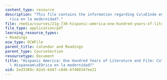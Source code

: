 ```yaml
---
content_type: resource
description: "This file contains the information regarding Cu\xE1ndo entra Hispanoam\xE9\
  rica en la modernidad?."
file: /media/courses/21g-730-hispanic-america-one-hundred-years-of-literature-and-film-spring-2014/2ed3389c02a56d47c84667400347ee21_MIT21G_730S14_Ses2_moderni.pdf
file_type: application/pdf
learning_resource_types:
- Readings
ocw_type: OCWFile
parent_title: Calendar and Readings
parent_type: CourseSection
resourcetype: Document
title: "Hispanic America: One Hundred Years of Literature and Film: Cu\xE1ndo entra\
  \ Hispanoam\xE9rica en la modernidad?"
uid: 2ed3389c-02a5-6d47-c846-67400347ee21
---
```

